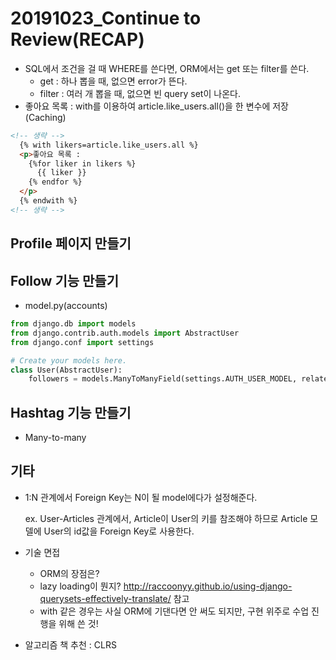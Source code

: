 # 20191023_Continue to Review(RECAP)

- SQL에서 조건을 걸 때 WHERE를 쓴다면, ORM에서는 get 또는 filter를 쓴다.
  - get : 하나 뽑을 때, 없으면 error가 뜬다.
  - filter : 여러 개 뽑을 때, 없으면 빈 query set이 나온다.
- 좋아요 목록 : with를 이용하여 article.like_users.all()을 한 변수에 저장(Caching)

```html
<!-- 생략 -->
  {% with likers=article.like_users.all %}
  <p>좋아요 목록 : 
    {%for liker in likers %}
      {{ liker }} 
    {% endfor %}
  </p>
  {% endwith %}
<!-- 생략 -->
```



## Profile 페이지 만들기



## Follow 기능 만들기

- model.py(accounts)

```python
from django.db import models
from django.contrib.auth.models import AbstractUser
from django.conf import settings

# Create your models here.
class User(AbstractUser):
    followers = models.ManyToManyField(settings.AUTH_USER_MODEL, related_name="followings") # related_name = 역참조 값
```



## Hashtag 기능 만들기

- Many-to-many



## 기타

- 1:N 관계에서 Foreign Key는 N이 될 model에다가 설정해준다.

  ex. User-Articles 관계에서, Article이 User의 키를 참조해야 하므로 Article 모델에 User의 id값을 Foreign Key로 사용한다.

- 기술 면접 

  - ORM의 장점은?
  - lazy loading이 뭔지?  http://raccoonyy.github.io/using-django-querysets-effectively-translate/ 참고
  - with 같은 경우는 사실 ORM에 기댄다면 안 써도 되지만, 구현 위주로 수업 진행을 위해 쓴 것!

- 알고리즘 책 추천 : CLRS